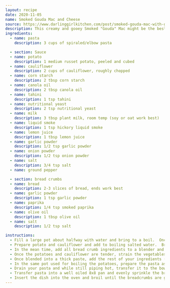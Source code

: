 ```yaml
---
layout: recipe
date: 2020-11-05
name: Smoked Gouda Mac and Cheese
source: https://www.darlinggirlkitchen.com/post/smoked-gouda-mac-with-garlic-bread-crumbs
description: This creamy and gooey Smoked "Gouda" Mac might be the best mac n' cheese you ever try. Made with potato & cauliflower!
ingredients:
  - name: pasta
    description: 3 cups of spiraled/elbow pasta

  - section: Sauce
  - name: potato
    description: 1 medium russet potato, peeled and cubed
  - name: cauliflower
    description: 2 cups of cauliflower, roughly chopped
  - name: corn starch
    description: 2 tbsp corn starch
  - name: canola oil
    description: 2 tbsp canola oil
  - name: tahini
    description: 1 tsp tahini
  - name: nutritional yeast
    description: 2 tsp nutritional yeast
  - name: milk
    description: 3 tbsp plant milk, room temp (soy or oat work best)
  - name: liquid smoke
    description: 1 tsp hickory liquid smoke
  - name: lemon juice
    description: 1 tbsp lemon juice
  - name: garlic powder
    description: 1/2 tsp garlic powder
  - name: onion powder
    description: 1/2 tsp onion powder
  - name: salt
    description: 3/4 tsp salt
  - name: ground pepper

  - section: bread crumbs
  - name: bread
    description: 2-3 slices of bread, ends work best
  - name: garlic powder
    description: 1 tsp garlic powder
  - name: paprika
    description: 1/4 tsp smoked paprika
  - name: olive oil
    description: 1 tbsp olive oil
  - name: salt
    description: 1/2 tsp salt

instructions:
  - Fill a large pot about halfway with water and bring to a boil.  Once boiling, salt the water.
  - Prepare potato and cauliflower and add to boiling salted water.  Bring back to a boil and reduce heat to medium.  Cook until the potatoes and cauliflower are tender.
  - In the mean time, add all bread crumb ingredients to a blender and pulse until quite fine.  Transfer to non-stick pan and toast on low/medium heat, tossing occasionally.
  - Once the potatoes and cauliflower are tender, strain the vegetables and transfer to blender and blend with corn starch until a smooth thick paste forms. The heat from the vegetables will help activate the starch.
  - Once blended into a thick paste, add the rest of your ingredients (except the black pepper) and blend again until completely smooth. Add pepper to taste. Place into a large bowl (that will also have room for the pasta).
  - In the same pot used for boiling the potatoes, prepare the pasta as instructed on the label.
  - Drain your pasta and while still piping hot, transfer it to the bowl with your "cheese" sauce.  Gently fold together until completely combined.
  - Transfer pasta into a well oiled 8x8 pan and evenly sprinkle the breadcrumb topping over the mac n' cheese. Set your oven to medium broil.
  - Insert the dish into the oven and broil until the breadcrumbs are golden brown. Watch closely!
---
```


